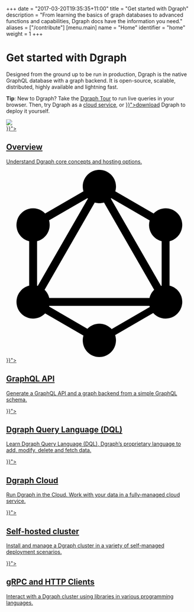 +++
date = "2017-03-20T19:35:35+11:00"
title = "Get started with Dgraph"
description = "From learning the basics of graph databases to advanced functions and capabilities, Dgraph docs have the information you need."
aliases = ["/contribute"]
[menu.main]
  name = "Home"
  identifier = "home"
  weight = 1
+++

<div class="landing">
  <div class="hero">
    <h1>Get started with Dgraph</h1>
    <p>
      Designed from the ground up to be run in production, Dgraph is the native GraphQL database with a graph backend. It is open-source, scalable, distributed, highly available and lightning fast.
    </p>
    <p><b>Tip</b>: New to Dgraph? Take the <a href="https://dgraph.io/tour">Dgraph Tour</a> to run live queries in your browser. Then, try Dgraph as a <a href="https://cloud.dgraph.io">cloud service</a>, or <a href="{{< relref "installation/_index.md">}}">download</a> Dgraph to deploy it yourself.</p>
    <img class="hero-deco" src="/images/hero-deco_403x160.png" />
  </div>
  <div class="item">
    <div class="icon"><i class="lni lni-keyword-research" aria-hidden="true"></i></div>
    <a href="{{< relref "dgraph-overview.md">}}">
      <h2>Overview</h2>
      <p>
      Understand Dgraph core concepts and hosting options.
      </p>
    </a>
  </div>
  <div class="item">
    <svg class="icon" role="img" viewBox="0 0 24 24" xmlns="http://www.w3.org/2000/svg"><title>GraphQL icon</title><path d="M14.051 2.751l4.935 2.85c.816-.859 2.173-.893 3.032-.077.148.14.274.301.377.477.589 1.028.232 2.339-.796 2.928-.174.1-.361.175-.558.223v5.699c1.146.273 1.854 1.423 1.58 2.569-.048.204-.127.4-.232.581-.592 1.023-1.901 1.374-2.927.782-.196-.113-.375-.259-.526-.429l-4.905 2.832c.372 1.124-.238 2.335-1.361 2.706-.217.071-.442.108-.67.108-1.181.001-2.139-.955-2.14-2.136 0-.205.029-.41.088-.609l-4.936-2.847c-.816.854-2.171.887-3.026.07-.854-.816-.886-2.171-.07-3.026.283-.297.646-.506 1.044-.603l.001-5.699c-1.15-.276-1.858-1.433-1.581-2.584.047-.198.123-.389.224-.566.592-1.024 1.902-1.374 2.927-.782.177.101.339.228.48.377l4.938-2.85C9.613 1.612 10.26.423 11.39.088 11.587.029 11.794 0 12 0c1.181-.001 2.139.954 2.14 2.134.001.209-.03.418-.089.617zm-.515.877c-.019.021-.037.039-.058.058l6.461 11.19c.026-.009.056-.016.082-.023V9.146c-1.145-.283-1.842-1.442-1.558-2.588.006-.024.012-.049.019-.072l-4.946-2.858zm-3.015.059l-.06-.06-4.946 2.852c.327 1.135-.327 2.318-1.461 2.645-.026.008-.051.014-.076.021v5.708l.084.023 6.461-11.19-.002.001zm2.076.507c-.39.112-.803.112-1.192 0l-6.46 11.189c.294.283.502.645.6 1.041h12.911c.097-.398.307-.761.603-1.044L12.597 4.194zm.986 16.227l4.913-2.838c-.015-.047-.027-.094-.038-.142H5.542l-.021.083 4.939 2.852c.388-.404.934-.653 1.54-.653.627 0 1.19.269 1.583.698z"/></svg>
    <a  href="{{< relref "graphql/_index.md">}}">
      <h2>GraphQL API</h2>
      <p>
        Generate a GraphQL API and a graph backend from a simple GraphQL schema.
      </p>
    </a>
  </div>
  <div class="item">
    <div class="icon"><i class="fa fa-code-fork" aria-hidden="true"></i></div>
    <a href="{{< relref "dql/_index.md">}}">
      <h2>Dgraph Query Language (DQL)</h2>
      <p>
        Learn Dgraph Query Language (DQL), Dgraph’s proprietary language to add, modify, delete and fetch data.
      </p>
    </a>
  </div>
  <div class="item">
    <div class="icon"><i class="lni lni-cloud" aria-hidden="true"></i></div>
    <a href="{{< relref "/dgraphcloud">}}">
      <h2>Dgraph Cloud</h2>
      <p>
        Run Dgraph in the Cloud.
        Work with your data in a fully-managed cloud service.
      </p>
    </a>
  </div>

  <div class="item">
    <div class="icon"><i class="fa fa-wrench" aria-hidden="true"></i></div>
    <a href="{{< relref "deploy/overview.md">}}">
      <h2>Self-hosted cluster</h2>
      <p>
        Install and manage a Dgraph cluster in a variety of self-managed deployment scenarios.
      </p>
    </a>
  </div>
  <div class="item">
    <div class="icon"><i class="lni lni-play" aria-hidden="true"></i></div>
    <a href="{{< relref "clients/_index.md">}}">
      <h2>gRPC and HTTP Clients</h2>
      <p>
        Interact with a Dgraph cluster using libraries in various programming languages.
      </p>
    </a>
  </div>


</div>



<style>
  .content-wrapper {
    margin: 0 auto;
    max-width: 1200px;
    border: none;
  }
  article {
    max-width: none;
  }
  article h1 {
    border: none;
  }
  #sidebar {
    display: none;
  }
  article h1.post-title {
    display: none;
  }
</style>
